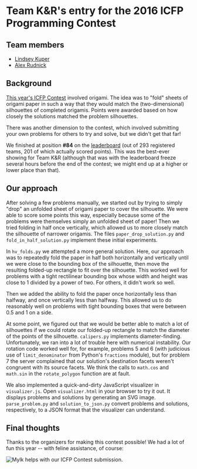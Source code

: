 # Team K&R's entry for the 2016 ICFP Programming Contest

## Team members

  * [Lindsey Kuper](http://composition.al)
  * [Alex Rudnick](http://alexr.cc)

## Background

[This year's ICFP Contest](http://icfpc2016.blogspot.jp/2016/08/task-description.html)
involved origami.  The idea was to "fold" sheets of origami paper in
such a way that they would match the (two-dimensional) silhouettes of
completed origamis.  Points were awarded based on how closely the
solutions matched the problem silhouettes.

There was another dimension to the contest, which involved submitting
your own problems for others to try and solve, but we didn't get that
far!

We finished at position **#84** on the
[leaderboard](http://2016sv.icfpcontest.org/leaderboard) (out of 293
registered teams, 201 of which actually scored points).  This was the
best-ever showing for Team K&R (although that was with the leaderboard
freeze several hours before the end of the contest; we might end up at
a higher or lower place than that).

## Our approach

After solving a few problems manually, we started out by trying to
simply "drop" an unfolded sheet of origami paper to cover the
silhouette.  We were able to score some points this way, especially
because some of the problems were themselves simply an unfolded sheet
of paper!  Then we tried folding in half once vertically, which
allowed us to more closely match the silhouette of narrower origamis.
The files `paper_drop_solution.py` and `fold_in_half_solution.py`
implement these initial experiments.

In `hv_folds.py` we attempted a more general solution.  Here, our
approach was to repeatedly fold the paper in half both horizontally
and vertically until we were close to the bounding box of the
silhouette, then move the resulting folded-up rectangle to fit over
the silhouette.  This worked well for problems with a tight
rectilinear bounding box whose width and height was close to 1 divided
by a power of two.  For others, it didn't work so well.

Then we added the ability to fold the paper once horizontally less
than halfway, and once vertically less than halfway.  This allowed us
to do reasonably well on problems with tight bounding boxes that were
between 0.5 and 1 on a side.

At some point, we figured out that we would be better able to match a
lot of silhouettes if we could rotate our folded-up rectangle to match
the diameter of the points of the silhouette.  `calipers.py`
implements diameter-finding.  Unfortunately, we ran into a lot of
trouble here with numerical instability.  Our rotation code worked
well for, for example, problems 5 and 6 (with judicious use of
`limit_denominator` from Python's `fractions` module), but for problem
7 the server complained that our solution's destination facets weren't
congruent with its source facets.  We think the calls to `math.cos`
and `math.sin` in the `rotate_polygon` function are at fault.

We also implemented a quick-and-dirty JavaScript visualizer in
`visualizer.js`.  Open `visualizer.html` in your browser to try it
out.  It displays problems and solutions by generating an SVG image.
`parse_problem.py` and `solution_to_json.py` convert problems and
solutions, respectively, to a JSON format that the visualizer can
understand.

## Final thoughts

Thanks to the organizers for making this contest possible!  We had a
lot of fun this year -- with feline assistance, of course:

![Mylk helps with our ICFP Contest submission.](https://pbs.twimg.com/media/CpJhBHUUAAAD_lV.jpg)





